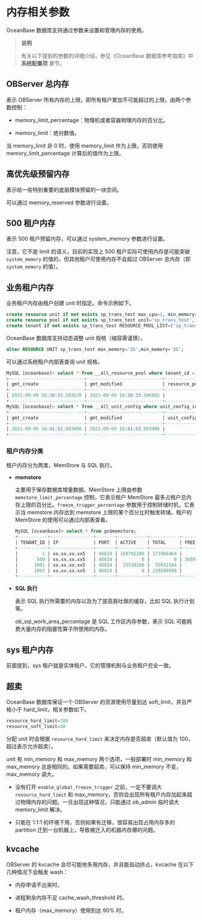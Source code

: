 # 内存相关参数

OceanBase 数据库支持通过参数来设置和管理内存的使用。
>**说明**
>
>有关以下提到的参数的详细介绍，参见《OceanBase 数据库参考指南》中 **系统配置项** 章节。

## OBServer 总内存

表示 OBServer 所有内存的上限，即所有租户累加不可能超过的上限，由两个参数控制：

* memory_limit_percentage：物理机或者容器物理内存的百分比。

* memory_limit：绝对数值。

当 memory_limit 非 0 时，使用 memory_limit 作为上限，否则使用 memory_limit_percentage 计算后的值作为上限。

## 高优先级预留内存

表示给一些特别重要的底层模块预留的一块空间。

可以通过 memory_reserved 参数进行设置。

## 500 租户内存

表示 500 租户预留内存，可以通过 system_memory 参数进行设置。

注意，它不是 limit 的语义，目前的实现上 500 租户实际可使用内存是可能突破 `system_memory` 的值的，但其他租户可使用内存不会超过 OBServer 总内存（即 `system_memory` 的值）。

## 业务租户内存

业务租户内存由租户创建 unit 时指定。命令示例如下。

```sql
create resource unit if not exists sp_trans_test max_cpu=1, min_memory='1G',max_memory='1G',max_disk_size='1G',max_iops=1000,max_session_num=1000;
create resource pool if not exists sp_trans_test unit='sp_trans_test', unit_num=1;
create tenant if not exists sp_trans_test RESOURCE_POOL_LIST=('sp_trans_test') set ob_tcp_invited_nodes='%';
```

OceanBase 数据库支持动态调整 unit 规格（缩容需谨慎）。

```sql
alter RESOURCE UNIT sp_trans_test max_memory='2G',min_memory='2G';
```

可以通过系统租户内部表查询 unit 规格。

```sql
MySQL [oceanbase]> select * from __all_resource_pool where tenant_id = 1;
+----------------------------+----------------------------+------------------+----------+------------+----------------+-----------+-----------+--------------+--------------------+
| gmt_create                 | gmt_modified               | resource_pool_id | name     | unit_count | unit_config_id | zone_list | tenant_id | replica_type | is_tenant_sys_pool |
+----------------------------+----------------------------+------------------+----------+------------+----------------+-----------+-----------+--------------+--------------------+
| 2021-09-09 16:38:33.503570 | 2021-09-09 16:38:33.506882 |                1 | sys_pool |          1 |              1 | z1        |         1 |            0 |                  0 |
+----------------------------+----------------------------+------------------+----------+------------+----------------+-----------+-----------+--------------+--------------------+
MySQL [oceanbase]> select * from __all_unit_config where unit_config_id = 1;
+----------------------------+----------------------------+----------------+-----------------+---------+---------+-------------+-------------+----------+----------+---------------+---------------------+
| gmt_create                 | gmt_modified               | unit_config_id | name            | max_cpu | min_cpu | max_memory  | min_memory  | max_iops | min_iops | max_disk_size | max_session_num     |
+----------------------------+----------------------------+----------------+-----------------+---------+---------+-------------+-------------+----------+----------+---------------+---------------------+
| 2021-09-09 16:41:52.803406 | 2021-09-09 16:41:52.803406 |              1 | sys_unit_config |       5 |     2.5 | 17179869184 | 12884901888 |    10000 |     5000 | 4398046511104 | 9223372036854775807 |
+----------------------------+----------------------------+----------------+-----------------+---------+---------+-------------+-------------+----------+----------+---------------+---------------------+
```

### 租户内存分类

租户内存分为两类，MemStore 与 SQL 执行。

* **memstore**

  主要用于保存数据库增量数据。MemStore 上限由参数 `memstore_limit_percentage` 控制，它表示租户 MemStore 最多占租户总内存上限的百分比。`freeze_trigger_percentage` 参数用于控制转储时机，它表示当 memstore 内存达到 memstore 上限的某个百分比时触发转储，租户的 MemStore 的使用可以通过内部表查看。

  ```sql
  MySQL [oceanbase]> select * from gv$memstore;
  +-----------+----------------+-------+-----------+-----------+---------------------+---------------------+------------+
  | TENANT_ID | IP             | PORT  | ACTIVE    | TOTAL     | FREEZE_TRIGGER      | MEM_LIMIT           | FREEZE_CNT |
  +-----------+----------------+-------+-----------+-----------+---------------------+---------------------+------------+
  |         1 | xx.xx.xx.xx5   | 46824 | 169792200 | 171966464 |          5153960700 |         10307921440 |          0 |
  |       500 | xx.xx.xx.xx5   | 46824 |         0 |         0 | 3689348814741910300 | 7378697629483820640 |          0 |
  |      1001 | xx.xx.xx.xx5   | 46824 |  33539200 |  35651584 |           382730200 |           858993440 |          0 |
  |      1002 | xx.xx.xx.xx5   | 46824 |         0 | 228589568 |         34359738350 |         68719476720 |          0 |
  +-----------+----------------+-------+-----------+-----------+---------------------+---------------------+------------+
  ```

* **SQL 执行**

  表示 SQL 执行所需要的内存以及为了提高吞吐做的缓存，比如 SQL 执行计划等。

  ob_sql_work_area_percentage 是 SQL 工作区内存参数，表示 SQL 可能耗费大量内存的阻塞性算子所使用的内存。

## sys 租户内存

前面提到，sys 租户就是实体租户，它的管理机制与业务租户完全一致。

## 超卖

OceanBase 数据库保证一个 OBServer 的资源使用尽量到达 soft_limit，并且严格小于 hard_limit，相关参数如下。

```sql
resource_hard_limit=100
resource_soft_limit=50
```

分配 unit 时会根据 `resource_hard_limit` 来决定内存是否超卖（默认值为 100，超过表示允许超卖）。

unit 有 min_memory 和 max_memory 两个选项，一般部署时 min_memory 和 max_memory 总是相同的。如果需要超卖，可以保持 min_memory 不变，max_memory 调大。

* 没有打开 `enable_global_freeze_trigger` 之前，一定不要调大 `resource_hard_limit` 和 max_memory，否则会出现所有租户内存加起来超过物理内存的问题。一旦出现这种情况，只能通过 ob_admin 临时调大 memory_limit 解决。

* 只能在 1:1:1 的环境下用，否则如果有迁移，很容易出现占用内存多的 partition 迁到一台机器上，导致被迁入的机器内存爆的问题。

## kvcache

OBServer 的 kvcache 会尽可能地多用内存，并且能自动挤占，kvcache 在以下几种情况下会触发 wash：

* 内存申请不出来时。

* 进程剩余内存不足 cache_wash_threshold 时。

* 租户内存（max_memory）使用到达 90% 时。
